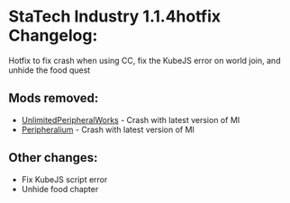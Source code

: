 # StaTech Industry 1.1.4hotfix Changelog:

Hotfix to fix crash when using CC, fix the KubeJS error on world join, and unhide the food quest

## Mods removed:
- [UnlimitedPeripheralWorks](https://www.curseforge.com/minecraft/mc-mods/unlimitedperipheralworks) - Crash with latest version of MI
- [Peripheralium](https://www.curseforge.com/minecraft/mc-mods/peripheralium) - Crash with latest version of MI

## Other changes:
- Fix KubeJS script error
- Unhide food chapter